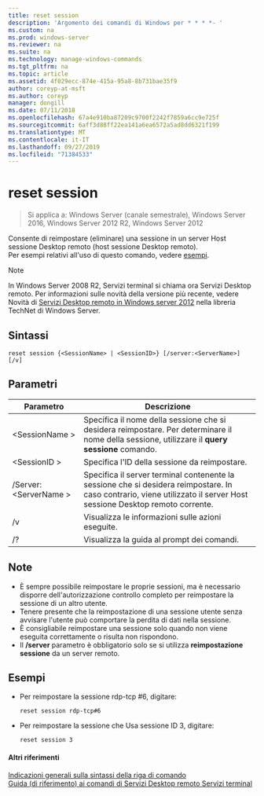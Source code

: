 ```yaml
---
title: reset session
description: 'Argomento dei comandi di Windows per * * * *- '
ms.custom: na
ms.prod: windows-server
ms.reviewer: na
ms.suite: na
ms.technology: manage-windows-commands
ms.tgt_pltfrm: na
ms.topic: article
ms.assetid: 4f029ecc-874e-415a-95a8-8b731bae35f9
author: coreyp-at-msft
ms.author: coreyp
manager: dongill
ms.date: 07/11/2018
ms.openlocfilehash: 67a4e910ba87209c9700f2242f7859a6cc9e725f
ms.sourcegitcommit: 6aff3d88ff22ea141a6ea6572a5ad8dd6321f199
ms.translationtype: MT
ms.contentlocale: it-IT
ms.lasthandoff: 09/27/2019
ms.locfileid: "71384533"
---
```

# <a name="reset-session"></a>reset session

>Si applica a: Windows Server (canale semestrale), Windows Server 2016, Windows Server 2012 R2, Windows Server 2012

Consente di reimpostare (eliminare) una sessione in un server Host sessione Desktop remoto (host sessione Desktop remoto).  
Per esempi relativi all'uso di questo comando, vedere [esempi](#BKMK_examples).  

> [!NOTE]  
> In Windows Server 2008 R2, Servizi terminal si chiama ora Servizi Desktop remoto. Per informazioni sulle novità della versione più recente, vedere Novità di [Servizi Desktop remoto in Windows server 2012](https://technet.microsoft.com/library/hh831527) nella libreria TechNet di Windows Server.  

## <a name="syntax"></a>Sintassi  
```  
reset session {<SessionName> | <SessionID>} [/server:<ServerName>] [/v]  
```  

## <a name="parameters"></a>Parametri  

|Parametro|Descrizione|  
|-------|--------|  
|\<SessionName >|Specifica il nome della sessione che si desidera reimpostare. Per determinare il nome della sessione, utilizzare il **query sessione** comando.|  
|\<SessionID >|Specifica l'ID della sessione da reimpostare.|  
|/Server: \<ServerName >|Specifica il server terminal contenente la sessione che si desidera reimpostare. In caso contrario, viene utilizzato il server Host sessione Desktop remoto corrente.|  
|/v|Visualizza le informazioni sulle azioni eseguite.|  
|/?|Visualizza la guida al prompt dei comandi.|  

## <a name="remarks"></a>Note  
-   È sempre possibile reimpostare le proprie sessioni, ma è necessario disporre dell'autorizzazione controllo completo per reimpostare la sessione di un altro utente.  
-   Tenere presente che la reimpostazione di una sessione utente senza avvisare l'utente può comportare la perdita di dati nella sessione.  
-   È consigliabile reimpostare una sessione solo quando non viene eseguita correttamente o risulta non rispondono.  
-   Il **/server** parametro è obbligatorio solo se si utilizza **reimpostazione sessione** da un server remoto.  

## <a name="BKMK_examples"></a>Esempi  
- Per reimpostare la sessione rdp-tcp #6, digitare:  
  ```  
  reset session rdp-tcp#6  
  ```  
- Per reimpostare la sessione che Usa sessione ID 3, digitare:  
  ```  
  reset session 3  
  ```  

#### <a name="additional-references"></a>Altri riferimenti  
[Indicazioni generali sulla sintassi della riga di comando](command-line-syntax-key.md)  
[Guida &#40;di riferimento&#41; ai comandi di Servizi Desktop remoto Servizi terminal](remote-desktop-services-terminal-services-command-reference.md)  
